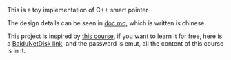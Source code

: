 This is a toy implementation of C++ smart pointer

The design details can be seen in [doc.md](https://github.com/lxc656/TinySmartPtr/blob/master/doc.md), 
which is written is chinese.

This project is inspired by 
[this course](https://time.geekbang.org/column/intro/100040501?code=tiBv29BWOIyDIYtRK6GkQuMAOf0YXg8wHNp7dLpg9WQ%3D), 
if you want to learn it for free, here is a [BaiduNetDisk link](https://pan.baidu.com/s/10AlqQObDBJcHm7EQ8uvH-g), 
and the password is emut, all the content of this course is in it.